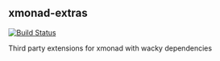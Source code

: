 xmonad-extras
---------------

[![Build Status](https://travis-ci.org/xmonad/xmonad-extras.svg?branch=master)](https://travis-ci.org/xmonad/xmonad-extras)

Third party extensions for xmonad with wacky dependencies
